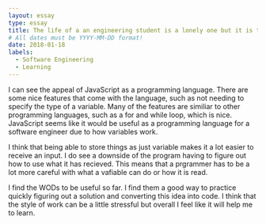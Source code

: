 ```yaml
---
layout: essay
type: essay
title: The life of a an engineering student is a lonely one but it is the only one that I have left so I must follow it until the end #Blessed
# All dates must be YYYY-MM-DD format!
date: 2018-01-18
labels:
  - Software Engineering
  - Learning
---
```

I can see the appeal of JavaScript as a programming language. There are some nice features that come with the language, such as not needing to specify the type of a variable. Many of the features are similiar to other programming languages, such as a for and while loop, which is nice. JavaScript seems like it would be useful as a programming language for a software engineer due to how variables work.

I think that being able to store things as just variable makes it a lot easier to receive an input. I do see a downside of the program having to figure out how to use what it has recieved. This means that a prgrammer has to be a lot more careful with what a vafiable can do or how it is read.

I find the WODs to be useful so far. I find them a good way to practice quickly figuring out a solution and converting this idea into code. I think that the style of work can be a little stressful but overall I feel like it will help me to learn.
